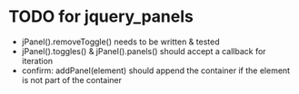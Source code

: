 # TODO for jquery_panels
* jPanel().removeToggle() needs to be written & tested
* jPanel().toggles() & jPanel().panels() should accept a callback for iteration
* confirm: addPanel(element) should append the container if the element is not part of the container